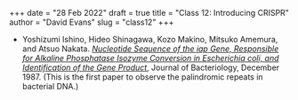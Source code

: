 +++
date = "28 Feb 2022"
draft = true
title = "Class 12: Introducing CRISPR"
author = "David Evans"
slug = "class12"
+++

- Yoshizumi Ishino, Hideo Shinagawa, Kozo Makino, Mitsuko Amemura, and Atsuo Nakata. [_Nucleotide Sequence of the _iap_ Gene, Responsible for Alkaline Phosphatase Isozyme Conversion in Escherichia coli, and Identification of the Gene Product_](/docs/ishino1987.pdf), Journal of Bacteriology, December 1987. (This is the first paper to observe the palindromic repeats in bacterial DNA.)
